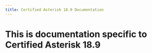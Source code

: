 ```yaml
---
title: Certified Asterisk 18.9 Documentation
---
```


# This is documentation specific to Certified Asterisk 18.9
